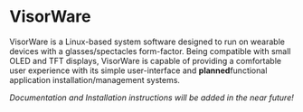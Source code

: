 # VisorWare
VisorWare is a Linux-based system software designed to run on wearable devices with a glasses/spectacles form-factor. Being compatible with small OLED and TFT displays, VisorWare is capable of providing a comfortable user experience with its simple user-interface and **planned**functional application installation/management systems.

*Documentation and Installation instructions will be added in the near future!*
